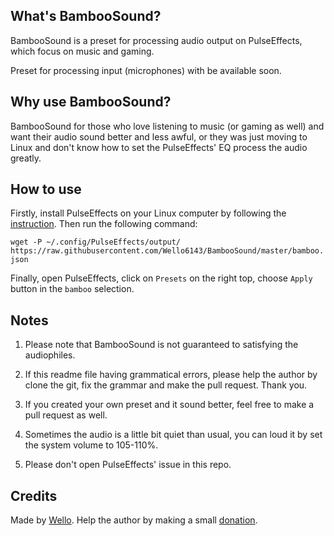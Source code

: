 
## What's BambooSound?

BambooSound is a preset for processing audio output on PulseEffects, which focus on music and gaming.

Preset for processing input (microphones) with be available soon.

## Why use BambooSound?

BambooSound for those who love listening to music (or gaming as well) and want their audio sound better and less awful, or they was just moving to Linux and don't know how to set the PulseEffects' EQ process the audio greatly.

## How to use

Firstly, install PulseEffects on your Linux computer by following the [instruction](https://github.com/wwmm/pulseeffects/#installation).  Then run the following command:

`wget -P ~/.config/PulseEffects/output/ https://raw.githubusercontent.com/Wello6143/BambooSound/master/bamboo.json`

Finally, open PulseEffects, click on `Presets` on the right top, choose `Apply` button in the `bamboo` selection.

## Notes

1. Please note that BambooSound is not guaranteed to satisfying the audiophiles.

2. If this readme file having grammatical errors, please help the author by clone the git, fix the grammar and make the pull request. Thank you.

3. If you created your own preset and it sound better, feel free to make a pull request as well.

4. Sometimes the audio is a little bit quiet than usual, you can loud it by set the system volume to 105-110%.

5. Please don't open PulseEffects' issue in this repo.

## Credits

Made by [Wello](https://github.com/wello6143). Help the author by making a small [donation](https://paypal.me/wello6143).
